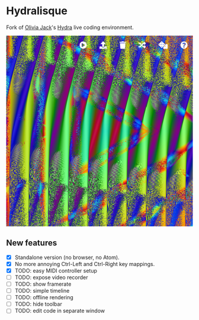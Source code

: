 # Hydralisque

Fork of [Olivia Jack](https://github.com/ojack)'s
[Hydra](https://github.com/ojack/hydra) live coding environment.

<img src="./screenshot.png" alt="screenshot" width="515" height="515">

## New features

* [x] Standalone version (no browser, no Atom).
* [x] No more annoying Ctrl-Left and Ctrl-Right key mappings.
* [x] TODO: easy MIDI controller setup
* [ ] TODO: expose video recorder
* [ ] TODO: show framerate
* [ ] TODO: simple timeline
* [ ] TODO: offline rendering
* [ ] TODO: hide toolbar
* [ ] TODO: edit code in separate window
